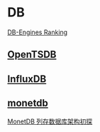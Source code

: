 # DB

[DB-Engines Ranking](https://db-engines.com/en/ranking)

## [OpenTSDB](http://opentsdb.net/)

## [InfluxDB](https://www.influxdata.com/)

## [monetdb](https://www.monetdb.org/)

[MonetDB 列存数据库架构初探](https://yq.aliyun.com/articles/558047)
